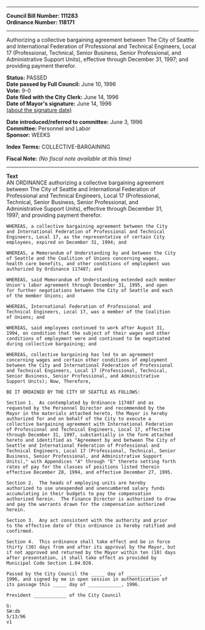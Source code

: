 * * * * *  
  
**Council Bill Number: [](#h0)[](#h2)111283**   
**Ordinance Number: 118171**  
  
* * * * *  
  
Authorizing a collective bargaining agreement between The City of Seattle and International Federation of Professional and Technical Engineers, Local 17 (Professional, Technical, Senior Business, Senior Professional, and Administrative Support Units), effective through December 31, 1997; and providing payment therefor.  
  
**Status:** PASSED   
**Date passed by Full Council:** June 10, 1996   
**Vote:** 9-0   
**Date filed with the City Clerk:** June 14, 1996   
**Date of Mayor's signature:** June 14, 1996   
[(about the signature date)](/~public/approvaldate.htm)   
  
  
**Date introduced/referred to committee:** June 3, 1996   
**Committee:** Personnel and Labor   
**Sponsor:** WEEKS   
  
**Index Terms:** COLLECTIVE-BARGAINING  
  
**Fiscal Note:** *(No fiscal note available at this time)*  
  
* * * * *  
  
**Text**  
    AN ORDINANCE authorizing a collective bargaining agreement  
    between The City of Seattle and International Federation of  
    Professional and Technical Engineers, Local 17 (Professional,  
    Technical, Senior Business, Senior Professional, and  
    Administrative Support Units), effective through December 31,  
    1997; and providing payment therefor.  
  
    WHEREAS, a collective bargaining agreement between the City  
    and International Federation of Professional and Technical  
    Engineers, Local 17, as the representative of certain City  
    employees, expired on December 31, 1994; and  
  
    WHEREAS, a Memorandum of Understanding by and between the City  
    of Seattle and the Coalition of Unions concerning wages,  
    health care benefits, and other conditions of employment was  
    authorized by Ordinance 117487; and  
  
    WHEREAS, said Memorandum of Understanding extended each member  
    Union's labor agreement through December 31, 1995, and open  
    for further negotiations between the City of Seattle and each  
    of the member Unions; and  
  
    WHEREAS, International Federation of Professional and  
    Technical Engineers, Local 17, was a member of the Coalition  
    of Unions; and  
  
    WHEREAS, said employees continued to work after August 31,  
    1994, on condition that the subject of their wages and other  
    conditions of employment were and continued to be negotiated  
    during collective bargaining; and  
  
    WHEREAS, collective bargaining has led to an agreement  
    concerning wages and certain other conditions of employment  
    between the City and International Federation of Professional  
    and Technical Engineers, Local 17 (Professional, Technical,  
    Senior Business, Senior Professional, and Administrative  
    Support Units); Now, Therefore,  
  
    BE IT ORDAINED BY THE CITY OF SEATTLE AS FOLLOWS:  
  
    Section 1.  As contemplated by Ordinance 117487 and as  
    requested by the Personnel Director and recommended by the  
    Mayor in the materials attached hereto, the Mayor is hereby  
    authorized for and on behalf of the City to execute a  
    collective bargaining agreement with International Federation  
    of Professional and Technical Engineers, Local 17, effective  
    through December 31, 1997, substantially in the form attached  
    hereto and identified as "Agreement by and between The City of  
    Seattle and International Federation of Professional and  
    Technical Engineers, Local 17 (Professional, Technical, Senior  
    Business, Senior Professional, and Administrative Support  
    Units)," with Appendices "A" through "E" thereto setting forth  
    rates of pay for the classes of positions listed therein  
    effective December 28, 1994, and effective December 27, 1995.  
  
    Section 2.  The heads of employing units are hereby  
    authorized to use unexpended and unencumbered salary funds  
    accumulating in their budgets to pay the compensation  
    authorized herein.  The Finance Director is authorized to draw  
    and pay the warrants drawn for the compensation authorized  
    herein.  
  
    Section 3.  Any act consistent with the authority and prior  
    to the effective date of this ordinance is hereby ratified and  
    confirmed.  
  
    Section 4.  This ordinance shall take effect and be in force  
    thirty (30) days from and after its approval by the Mayor, but  
    if not approved and returned by the Mayor within ten (10) days  
    after presentation, it shall take effect as provided by  
    Municipal Code Section 1.04.020.  
  
    Passed by the City Council the _____ day of ____________,  
    1996, and signed by me in open session in authentication of  
    its passage this _____ day of ____________, 1996.  
  
    President ____________ of the City Council  
  
    G:  
    SW:db  
    5/13/96  
    v1  

